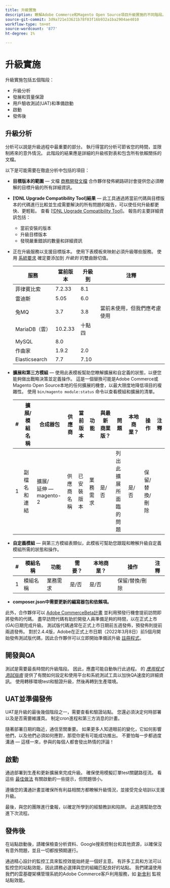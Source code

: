 ```yaml
---
title: 升級實施
description: 瞭解Adobe Commerce和Magento Open Source項目升級實施的不同階段。
source-git-commit: 3d9a721e33621b78f03f16b932a1ba2904ae4010
workflow-type: tm+mt
source-wordcount: '877'
ht-degree: 1%

---
```



# 升級實施

升級實施包括五個階段：

- 升級分析
- 發展和質量保證
- 用戶驗收測試(UAT)和準備啟動
- 啟動
- 發佈後

## 升級分析

分析可以說是升級過程中最重要的部分。 執行得當的分析可節省您的時間，並限制將來的意外情況。 此階段的結果應是詳細的升級核對表和包含所有依賴關係的文檔。

以下是可能需要在徹底分析中包括的項目：

- **目標版本的範圍** — 文檔 [商務開發文檔](https://devdocs.magento.com) 合作夥伴發佈網路研討會提供您必須瞭解的目標升級的所有詳細資訊。

- **[!DNL Upgrade Compatibility Tool]結果** — 此工具通過將當前代碼與目標版本的代碼進行比較並生成需要解決的所有問題的報告，可以使任何升級都更快、更輕鬆。 查看 [[!DNL Upgrade Compatibility Tool]](../upgrade-compatibility-tool/overview.md)。 報告的主要詳細資訊包括：

   - 當前安裝的版本
   - 升級目標版本
   - 發現嚴重錯誤的數量和詳細資訊

- 正在升級服務以支援目標版本。 使用下表模板來映射必須升級哪些服務。 使用 [系統要求](https://devdocs.magento.com/guides/v2.4/install-gde/system-requirements.html) 確定要添加到 _升級到_ 的雙曲餘切值。


   | 服務 | 當前版本 | 升級到 | 注釋 |
   |-----------------|-----------------|------------|----------------------------------------------------------|
   | 菲律賓比索 | 7.2.33 | 8.1 |  |
   | 雷迪斯 | 5.05 | 6.0 |  |
   | 兔MQ | 3.7 | 3.8 | 當前未使用，但我們應考慮使用 |
   | MariaDB（雲） | 10.2.33 | 十點四 |  |
   | MySQL | 8.0 |  |  |
   | 作曲家 | 1.9.2 | 2.0 |  |
   | Elasticsearch | 7.7 | 7.10 |  |

- **擴展和第三方模組** — 使用此表模板幫助您瞭解擴展和自定義的狀態，以便您能夠做出戰略決策並定義操作。 這是一個替換可能是Adobe Commerce或Magento Open Source本地的任何擴展的機會，以最大限度地降低項目的複雜性。 使用 `bin/magento module:status` 命令以查看模組和擴展的清單。

   | # | 擴展/<br>模組名稱 | 合成器包 | 供應商 | 當前版本 | 功能 | 與最新<br>商業版？ | 問題 | 本地商業？ | 操作 | 注釋 |
   |---|-----------------------------|------------------------------------|-------------|-------------------|-----------------------|---------------------------------------------|--------------------------------------------------|---------------------|-------------------------|-------|
   | 1 | 副檔名和連結 | 擴展/<br>延伸 — magento-2 | 供應商名稱 | 已安裝版本 | 業務需求 | 是/否 | 列出此擴展所面臨的問題 | 是/否 | 保留/替換/<br>刪除 |  |

- **自定義模組** — 與第三方模組表類似，此模板可幫助您跟蹤和瞭解升級自定義模組所需的狀態和操作。

   | # | 模組名稱 | 功能 | 需要？ | 本地商業？ | 操作 | 注釋 |
   |---|--------------|-----------------------|-----------|---------------------|---------------------|-------|
   | 1 | 模組名稱 | 業務需求 | 是/否 | 是/否 | 保留/替換/刪除 |  |

- **composer.json中需要更新的編寫器包和依賴項。**

此外，合作夥伴可以 [Adobe CommerceBeta計畫](https://devdocs.magento.com/release/beta-program.html) 並利用預發行機會提前訪問即將發佈的代碼。 盡早訪問代碼有助於開發人員準備足夠的時間，以在正式上市(GA)日期完成升級。 測試版代碼通常在正式上市日期前五週發佈，預發佈則提前兩週發佈。 對於2.4.4版，Adobe在正式上市日期（2022年3月8日）前5個月開始發佈測試版代碼，因此合作夥伴可以立即開始準備該升級 [註冊程式](https://community.magento.com/t5/Magento-DevBlog/BREAKING-NEWS-2-4-4-beta-releases-are-coming-soon/ba-p/484310)。

## 開發與QA

測試是需要最長時間的升級階段。 因此，應盡可能自動執行此過程。 的 _[應用程式測試指南](https://devdocs.magento.com/guides/v2.4/test/testing.html)_ 提供了有關如何設定和使用平台和系統測試工具以加快QA速度的詳細資訊。 使用轉移環境test和驗證升級，然後再轉到生產環境。

## UAT並準備發佈

UAT是升級的最後幾個階段之一，需要查看和驗證站點。 您還必須決定何時部署以及是否需要維護頁。 制定cron進程和第三方消息的計畫。

隨著部署日期的臨近，通信至關重要。 如果更多人知道眼前的變化，它如何影響他們，以及他們必須如何應對，那麼你更有可能成功推出。 不要怕每一步都過度溝通 — 這樣一來，參與的每個人都會發出熱情的評論！

## 啟動

通過部署到生產和更新擴展來完成升級。 確保使用模擬訂單test關鍵路徑流。 看這些 [最佳做法](../prepare/best-practices.md) 有關啟動的一些提示，但問題很小。

遵循您的溝通計畫並確保所有利益相關方都瞭解升級情況，並接受完全培訓以支援升級。

最後，與您的團隊進行彙報，以確定所學到的經驗教訓和陷阱。 此追溯幫助您改進下次流程。

## 發佈後

在站點啟動後，請確保檢查分析資料、Google搜索控制台和其他資源，以確保沒有意外問題，並且一切都按預期運行。

通過精心設計的監控工具來監控效能始終是一個好主意。 有許多工具和方法可以監控您的站點效能，因此請務必選擇與您的組織匹配良好的站點。 我們建議使用我們的雲基礎架構管理系統的Adobe Commerce客戶利用服務，如 [新舍利](https://devdocs.magento.com/cloud/project/new-relic.html) 監視站點效能。
